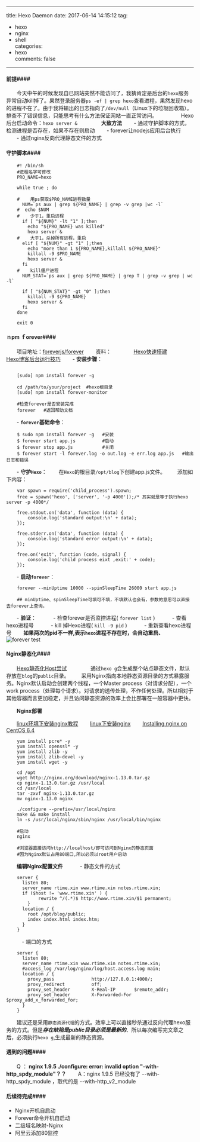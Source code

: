 
---
title: Hexo Daemon 
date: 2017-06-14 14:15:12
tag:
   - hexo
   - nginx
   - shell  
categories:  
   - hexo  
comments: false
---

#### 前提####

　　今天中午的时候发现自已网站突然不能访问了，我猜肯定是后台的`hexo`服务异常自动kill掉了。果然登录服务器`ps -ef | grep hexo`查看进程，果然发现hexo的进程不在了。由于我将输出的日志指向了`/dev/null`（Linux下的垃圾回收箱）。排查不了错误信息，只能思考有什么方法保证网站一直正常访问。
　　
　　Hexo后台启动命令：`hexo server &`
　　
　　**大致方法**
　　-  通过守护脚本的方式，检测进程是否存在，如果不存在则启动
　　- forever让nodejs应用后台执行
　　- 通过nginx反向代理静态文件的方式
　　
#### 守护脚本####

```
	#! /bin/sh
	#进程名字可修改
	PRO_NAME=hexo
	 
	while true ; do
	 
	#    用ps获取$PRO_NAME进程数量
	  NUM=`ps aux | grep ${PRO_NAME} | grep -v grep |wc -l`
	#  echo $NUM
	#    少于1，重启进程
	  if [ "${NUM}" -lt "1" ];then
	    echo "${PRO_NAME} was killed"
	    hexo server &
	#    大于1，杀掉所有进程，重启
	  elif [ "${NUM}" -gt "1" ];then
	    echo "more than 1 ${PRO_NAME},killall ${PRO_NAME}"
	    killall -9 $PRO_NAME
	    hexo server &
	  fi
	#    kill僵尸进程
	  NUM_STAT=`ps aux | grep ${PRO_NAME} | grep T | grep -v grep | wc -l`
	 
	  if [ "${NUM_STAT}" -gt "0" ];then
	    killall -9 ${PRO_NAME}
	    hexo server &
	  fi
	done
	 
	exit 0
```

#### ｎpm ｆorever####

　　项目地址：[foreverjs/forever](https://github.com/foreverjs/forever)
　　资料：
　　　　[Hexo快速搭建](https://zhuanlan.zhihu.com/p/21518843)
　　　　[Hexo博客后台运行技巧](http://www.tuijiankan.com/2015/05/08/hexo-forever-run/)
　　-  **安装步骤**：

```
	
	[sudo] npm install forever -g
	
	cd /path/to/your/project  #hexo根目录
	[sudo] npm install forever-monitor
	
	#检查forever是否安装完成
	forever   #返回帮助文档
```

　　-  **`forever`基础命令**：

```
	$ sudo npm install forever -g   #安装
	$ forever start app.js          #启动
	$ forever stop app.js           #关闭
	$ forever start -l forever.log -o out.log -e err.log app.js   #输出日志和错误
```


　　- **守护`Hexo`**：
　　在`Hexo`的根目录`/opt/blog`下创建app.js文件。
　　添加如下内容：

```
	var spawn = require('child_process').spawn;
	free = spawn('hexo', ['server', '-p 4000']);/* 其实就是等于执行hexo server -p 4000*/
	
	free.stdout.on('data', function (data) {
		console.log('standard output:\n' + data);
	});
	
	free.stderr.on('data', function (data) { 
		console.log('standard error output:\n' + data);
	});
	
	free.on('exit', function (code, signal) {
		console.log('child process eixt ,exit:' + code);
	});
```
　　- **启动`forever`**：

```
	forever --minUptime 10000 --spinSleepTime 26000 start app.js
	
	## minUptime、spinSleepTime可填可不填，不填默认也会有，参数的意思可以直接去forever上查询。
```

　　- **验证**：
　　　-  检查forever是否监控进程(  `forever list`  )
　　　-  查看hexo进程号
　　　-  kill 掉Hexo进程( `kill -9 pid` )
　　　- 重新查看hexo进程号
　　**如果两次的pid不一样,表示`hexo`进程不存在时，会自动重启、**
　　
　　![forever test](https://infos.rtime.xin/forever_test.png)

#### Nginx静态化####

　　[Hexo静态化Host尝试](http://www.tuijiankan.com/2015/05/26/change_hexo_to_static/)
　　
　　通过`hexo g`会生成整个站点静态文件，默认存放在`blog`的`public`目录。
　　采用Nginx指向本地静态资源目录的方式暴露服务。Nginx默认启动会创建两个线程，一个Master process（对请求分配），一个work process（处理每个请求）。对请求的透传处理，不作任何处理。所以相对于其他容器而言更加稳定，并且访问静态资源的效率上会比部署在一般容器中更快。

　　**Nginx部署**
		
　　[linux环境下安装nginx教程](http://jingyan.baidu.com/album/1974b2898f5eadf4b1f774de.html?picindex=6)
　　[linux下安装nginx](http://www.cnblogs.com/kunhu/p/3633002.html)
　　[Installing nginx on CentOS 6.4](https://codybonney.com/installing-nginx-on-centos-6-4/)
```
	yum install pcre* -y
	yum install openssl* -y
	yum install zlib -y
	yum install zlib-devel -y
	yum install wget -y 
	
	cd /opt
	wget http://nginx.org/download/nginx-1.13.0.tar.gz
	cp nginx-1.13.0.tar.gz /usr/local
	cd /usr/local
	tar -zxvf nginx-1.13.0.tar.gz
	mv nginx-1.13.0 nginx
	
	./configure --prefix=/usr/local/nginx
	make && make install 
	ln -s /usr/local/nginx/sbin/nginx /usr/local/bin/nginx
	
	#启动
	nginx
	
	#浏览器直接访问http://localhost/即可访问到Nginx的静态页面
	#因为Nginx默认占用80端口,所以必须以root用户启动
```
　　**编辑Nginx配置文件**
　　　- 静态文件的方式
```
	server {
	  listen 80;
	  server_name rtime.xin www.rtime.xin notes.rtime.xin;
	  if ($host != 'www.rtime.xin' ) {
	        rewrite ^/(.*)$ http://www.rtime.xin/$1 permanent;
	    }
	  location / {
	    root /opt/blog/public;
	    index index.html index.htm;
	  }
	}
```
　　　- 端口的方式

```
	server {
	  listen 80;
	  server_name rtime.xin www.rtime.xin notes.rtime.xin;
	  #access_log /var/log/nginx/log/host.access.log main;
	  location / {
	    proxy_pass              http://127.0.0.1:4000/;
	    proxy_redirect          off;
	    proxy_set_header        X-Real-IP       $remote_addr;
	    proxy_set_header        X-Forwarded-For $proxy_add_x_forwarded_for;
	  }
	}
```

　　建议还是采用`静态资源代理`的方式。效率上可以直接秒杀通过反向代理hexo服务的方式。但是***存在缺陷是public目录必须是最新的***、所以每次编写完文章之后，必须执行`hexo g`,生成最新的静态资源。

#### 遇到的问题####

　　Q ： **nginx 1.9.5 ./configure: error: invalid option "–with-http_spdy_module"？？**
　　A：nginx 1.9.5 已经没有了 --with-http_spdy_module ，取代的是 --with-http_v2_module


#### 后续待完成####

-  Nginx开机自启动
-  Forever命令开机自启动
- 二级域名映射-Nginx
- 阿里云添加80监控

